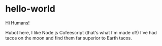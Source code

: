 # hello-world

Hi Humans!

Hubot here, I like Node.js Cofeescript (that's what I'm made of!)
I've had tacos on the moon and find them far superior to Earth tacos.
